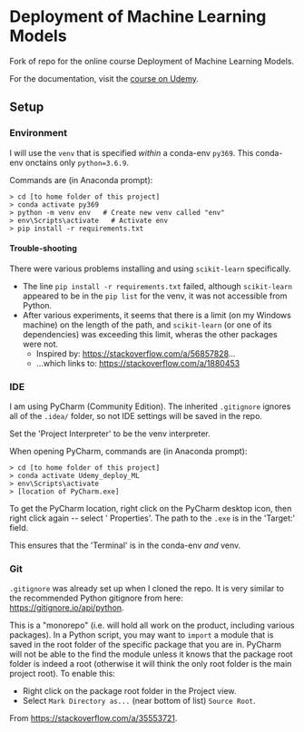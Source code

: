 # Deployment of Machine Learning Models
Fork of repo for the online course Deployment of Machine Learning Models.

For the documentation, visit the [course on Udemy](https://www.udemy.com/deployment-of-machine-learning-models/?couponCode=TIDREPO).

## Setup
### Environment
I will use the `venv` that is specified *within* a conda-env `py369`. This conda-env onctains only `python=3.6.9`.

Commands are (in Anaconda prompt):
```
> cd [to home folder of this project]
> conda activate py369
> python -m venv env   # Create new venv called "env"
> env\Scripts\activate   # Activate env
> pip install -r requirements.txt
```

#### Trouble-shooting
There were various problems installing and using `scikit-learn` specifically. 

- The line `pip install -r requirements.txt` failed, although `scikit-learn` appeared to be in the `pip list` for the venv, it was not accessible from Python.
- After various experiments, it seems that there is a limit (on my Windows machine) on the length of the path, and `scikit-learn` (or one of its dependencies) was exceeding this limit, wheras the other packages were not.  
    - Inspired by: <https://stackoverflow.com/a/56857828>...
    - ...which links to: <https://stackoverflow.com/a/1880453>


### IDE
I am using PyCharm (Community Edition). The inherited `.gitignore` ignores all of the `.idea/` folder, so not IDE settings will be saved in the repo.

Set the 'Project Interpreter' to be the venv interpreter. 

When opening PyCharm, commands are (in Anaconda prompt):
```
> cd [to home folder of this project]
> conda activate Udemy_deploy_ML
> env\Scripts\activate
> [location of PyCharm.exe] 
```
To get the PyCharm location, right click on the PyCharm desktop icon, then right click again -- select ' Properties'. The path to the `.exe` is in the 'Target:' field.

This ensures that the 'Terminal' is in the conda-env *and* venv. 

### Git
`.gitignore` was already set up when I cloned the repo. It is very similar to the recommended Python gitignore from here: <https://gitignore.io/api/python>.

This is a "monorepo" (i.e. will hold all work on the product, including various packages). In a Python script, you may want to `import` a module that is saved in the root folder of the specific package that you are in. PyCharm will not be able to the find the module unless it knows that the package root folder is indeed a root (otherwise it will think the only root folder is the main project root). To enable this:

- Right click on the package root folder in the Project view.
- Select `Mark Directory as...` (near bottom of list) `Source Root`.

From <https://stackoverflow.com/a/35553721>.
